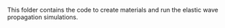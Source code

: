 This folder contains the code to create materials and run the elastic wave propagation simulations.
